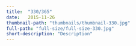 ```yaml
---
title:  "330/365"
date:   2015-11-26
thumbnail-path: "thumbnails/thumbnail-330.jpg"
full-path: "full-size/full-size-330.jpg"
short-description: "Description"
---
```

